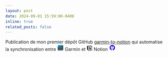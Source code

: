 ```yaml
---
layout: post
date: 2024-09-01 15:59:00-0400
inline: true
related_posts: false
---
```


Publication de mon premier dépôt GitHub [garmin-to-notion](https://github.com/chloevoyer/garmin-to-notion) qui automatise la synchronisation entre <img src="/assets/img/icons/garmin.jpg" width="20" height="20" alt="garmin"> Garmin et <img src="/assets/img/icons/notion.png" width="18" height="18" alt="notion"> Notion <img src="/assets/img/icons/github-logo-purple.svg" width="20" height="20" alt="octicon">
